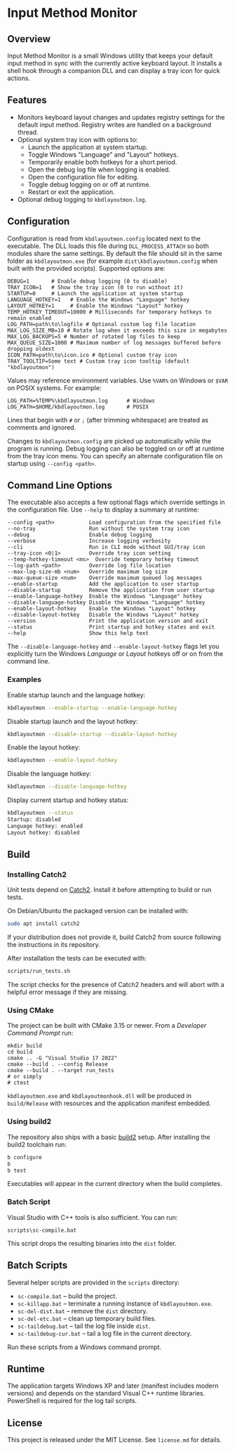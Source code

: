 # Input Method Monitor

## Overview
Input Method Monitor is a small Windows utility that keeps your default input method in sync with the currently active keyboard layout. It installs a shell hook through a companion DLL and can display a tray icon for quick actions.

## Features
- Monitors keyboard layout changes and updates registry settings for the default input method. Registry writes are handled on a background thread.
- Optional system tray icon with options to:
  - Launch the application at system startup.
  - Toggle Windows "Language" and "Layout" hotkeys.
  - Temporarily enable both hotkeys for a short period.
  - Open the debug log file when logging is enabled.
  - Open the configuration file for editing.
  - Toggle debug logging on or off at runtime.
  - Restart or exit the application.
- Optional debug logging to `kbdlayoutmon.log`.

## Configuration
Configuration is read from `kbdlayoutmon.config` located next to the executable. The DLL loads this file during `DLL_PROCESS_ATTACH` so both modules share the same settings. By default the file should sit in the same folder as `kbdlayoutmon.exe` (for example `dist\kbdlayoutmon.config` when built with the provided scripts). Supported options are:

```
DEBUG=1       # Enable debug logging (0 to disable)
TRAY_ICON=1   # Show the tray icon (0 to run without it)
STARTUP=0     # Launch the application at system startup
LANGUAGE_HOTKEY=1   # Enable the Windows "Language" hotkey
LAYOUT_HOTKEY=1     # Enable the Windows "Layout" hotkey
TEMP_HOTKEY_TIMEOUT=10000 # Milliseconds for temporary hotkeys to remain enabled
LOG_PATH=path\to\logfile # Optional custom log file location
MAX_LOG_SIZE_MB=10 # Rotate log when it exceeds this size in megabytes
MAX_LOG_BACKUPS=5 # Number of rotated log files to keep
MAX_QUEUE_SIZE=1000 # Maximum number of log messages buffered before dropping oldest
ICON_PATH=path\to\icon.ico # Optional custom tray icon
TRAY_TOOLTIP=Some text # Custom tray icon tooltip (default "kbdlayoutmon")
```

Values may reference environment variables. Use `%VAR%` on Windows or `$VAR` on
POSIX systems. For example:

```
LOG_PATH=%TEMP%\kbdlayoutmon.log      # Windows
LOG_PATH=$HOME/kbdlayoutmon.log       # POSIX
```

Lines that begin with `#` or `;` (after trimming whitespace) are treated as comments and ignored.

Changes to `kbdlayoutmon.config` are picked up automatically while the program is running.
Debug logging can also be toggled on or off at runtime from the tray icon menu.
You can specify an alternate configuration file on startup using `--config <path>`.

## Command Line Options
The executable also accepts a few optional flags which override settings in the
configuration file. Use `--help` to display a summary at runtime:

```
--config <path>           Load configuration from the specified file
--no-tray                 Run without the system tray icon
--debug                   Enable debug logging
--verbose                 Increase logging verbosity
--cli                     Run in CLI mode without GUI/tray icon
--tray-icon <0|1>         Override tray icon setting
--temp-hotkey-timeout <ms>  Override temporary hotkey timeout
--log-path <path>         Override log file location
--max-log-size-mb <num>   Override maximum log size
--max-queue-size <num>    Override maximum queued log messages
--enable-startup          Add the application to user startup
--disable-startup         Remove the application from user startup
--enable-language-hotkey  Enable the Windows "Language" hotkey
--disable-language-hotkey Disable the Windows "Language" hotkey
--enable-layout-hotkey    Enable the Windows "Layout" hotkey
--disable-layout-hotkey   Disable the Windows "Layout" hotkey
--version                 Print the application version and exit
--status                  Print startup and hotkey states and exit
--help                    Show this help text
```

The `--disable-language-hotkey` and `--enable-layout-hotkey` flags let you
explicitly turn the Windows *Language* or *Layout* hotkeys off or on from the
command line.

### Examples

Enable startup launch and the language hotkey:

```bash
kbdlayoutmon --enable-startup --enable-language-hotkey
```

Disable startup launch and the layout hotkey:

```bash
kbdlayoutmon --disable-startup --disable-layout-hotkey
```

Enable the layout hotkey:

```bash
kbdlayoutmon --enable-layout-hotkey
```

Disable the language hotkey:

```bash
kbdlayoutmon --disable-language-hotkey
```

Display current startup and hotkey status:

```bash
kbdlayoutmon --status
Startup: disabled
Language hotkey: enabled
Layout hotkey: disabled
```

## Build

### Installing Catch2
Unit tests depend on [Catch2](https://github.com/catchorg/Catch2). Install it before attempting to build or run tests.

On Debian/Ubuntu the packaged version can be installed with:

```bash
sudo apt install catch2
```

If your distribution does not provide it, build Catch2 from source following the instructions in its repository.

After installation the tests can be executed with:

```bash
scripts/run_tests.sh
```

The script checks for the presence of Catch2 headers and will abort with a helpful error message if they are missing.
### Using CMake
The project can be built with CMake 3.15 or newer. From a *Developer Command Prompt* run:

```batch
mkdir build
cd build
cmake .. -G "Visual Studio 17 2022"
cmake --build . --config Release
cmake --build . --target run_tests
# or simply
# ctest
```

`kbdlayoutmon.exe` and `kbdlayoutmonhook.dll` will be produced in `build/Release` with resources and the application manifest embedded.

### Using build2
The repository also ships with a basic [build2](https://build2.org/) setup. After installing
the build2 toolchain run:

```bash
b configure
b
b test
```

Executables will appear in the current directory when the build completes.

### Batch Script
Visual Studio with C++ tools is also sufficient. You can run:

```batch
scripts\sc-compile.bat
```

This script drops the resulting binaries into the `dist` folder.

## Batch Scripts
Several helper scripts are provided in the `scripts` directory:

- `sc-compile.bat` – build the project.
- `sc-killapp.bat` – terminate a running instance of `kbdlayoutmon.exe`.
- `sc-del-dist.bat` – remove the `dist` directory.
- `sc-del-etc.bat` – clean up temporary build files.
- `sc-taildebug.bat` – tail the log file inside `dist`.
- `sc-taildebug-cur.bat` – tail a log file in the current directory.

Run these scripts from a Windows command prompt.

## Runtime
The application targets Windows XP and later (manifest includes modern versions) and depends on the standard Visual C++ runtime libraries. PowerShell is required for the log tail scripts.

## License
This project is released under the MIT License. See `license.md` for details.
